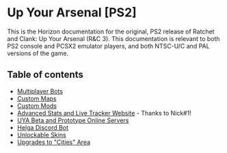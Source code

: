 # Up Your Arsenal [PS2]

This is the Horizon documentation for the original, PS2 release of Ratchet and Clank: Up Your Arsenal (R&C 3). This documentation is relevant to both PS2 console and PCSX2 emulator players, and both NTSC-U/C and PAL versions of the game.

## Table of contents

- [Multiplayer Bots](./bots.md)
- [Custom Maps](./CMAPS.md)
- [Custom Mods](./CMODS.md)
- [Advanced Stats and Live Tracker Website](https://uyatracker.net/) - Thanks to Nick#1!
- [UYA Beta and Prototype Online Servers](./betas.md)
- [Helga Discord Bot](https://github.com/Horizon-Private-Server/horizon-wiki/blob/main/deadlocked/HELGA.MD)
- [Unlockable Skins](./skins.md)
- [Upgrades to "Cities" Area](./cities.md)


